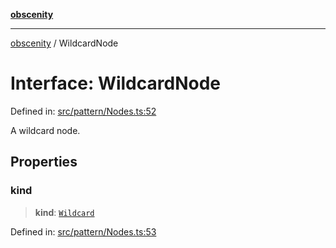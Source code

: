 [**obscenity**](../README.md)

***

[obscenity](../README.md) / WildcardNode

# Interface: WildcardNode

Defined in: [src/pattern/Nodes.ts:52](https://github.com/jo3-l/obscenity/blob/df55df57c9cde0cfef01d92ac049af8e5d6ff36a/src/pattern/Nodes.ts#L52)

A wildcard node.

## Properties

### kind

> **kind**: [`Wildcard`](../enumerations/SyntaxKind.md#wildcard)

Defined in: [src/pattern/Nodes.ts:53](https://github.com/jo3-l/obscenity/blob/df55df57c9cde0cfef01d92ac049af8e5d6ff36a/src/pattern/Nodes.ts#L53)
